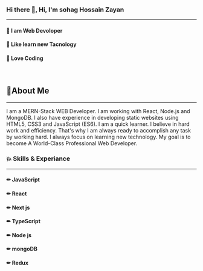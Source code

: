 ### Hi there 👋, Hi, I'm sohag Hossain Zayan
<hr />

#### 🌟 I am Web Devoloper
#### 🌟 Like learn new Tacnology
#### 🌟 Love Coding 

<br />


## 👴About Me


<hr />

I am a MERN-Stack WEB Developer. I am working with React, Node.js and MongoDB. I also have experience in developing static websites using HTML5, CSS3 and JavaScript (ES6). I am a quick learner. I believe in hard work and efficiency. That's why I am always ready to accomplish any task by working hard. I always focus on learning new technology. My goal is to become A World-Class Professional Web Developer.

### 💥  Skills & Experiance 
<hr />

#### ✏  JavaScript
#### ✏  React
#### ✏  Next js
#### ✏  TypeScript
#### ✏  Node js
#### ✏  mongoDB
#### ✏  Redux



